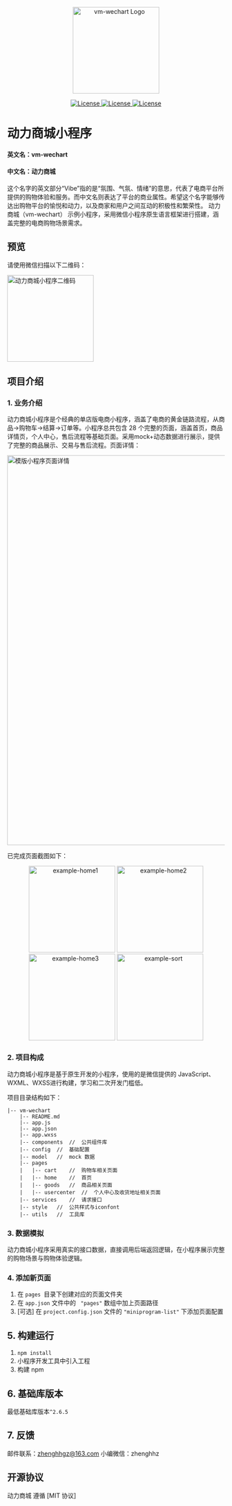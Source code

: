 <p align="center">
  <a href="https://shop.100boot.cn" target="_blank">
    <img alt="vm-wechart Logo" width="200" src="https://shop.100boot.cn/images/logo.png">
  </a>
</p>

<p align="center">
  <a href="https://img.shields.io/github/stars/yundianzixun/vm-wechart">
    <img src="https://img.shields.io/github/stars/yundianzixun/vm-wechart" alt="License">
  </a>  
  <a href="https://github.com/yundianzixun/vm-wechart/issues">
    <img src="https://img.shields.io/github/issues/yundianzixun/vm-wechart" alt="License">
  </a>  
  <a href="https://github.com/yundianzixun/vm-wechart/LICENSE">
    <img src="https://img.shields.io/github/license/Tencent/tdesign-miniprogram-starter-retail" alt="License">
  </a>
</p>

# 动力商城小程序
#### 英文名：vm-wechart
#### 中文名：动力商城
这个名字的英文部分“Vibe”指的是“氛围、气氛、情绪”的意思，代表了电商平台所提供的购物体验和服务。而中文名则表达了平台的商业属性。希望这个名字能够传达出购物平台的愉悦和动力，以及商家和用户之间互动的积极性和繁荣性。
动力商城（vm-wechart） 示例小程序，采用微信小程序原生语言框架进行搭建，涵盖完整的电商购物场景需求。

## 预览

<p>请使用微信扫描以下二维码：</p>

 <img src="https://i.postimg.cc/X7bn5ftf/gh-beb964f84374-344.jpg" width = "200" height = "200" alt="动力商城小程序二维码" align=center />


##  项目介绍

### 1. 业务介绍

动力商城小程序是个经典的单店版电商小程序，涵盖了电商的黄金链路流程，从商品->购物车->结算->订单等。小程序总共包含 28 个完整的页面，涵盖首页，商品详情页，个人中心，售后流程等基础页面。采用mock+动态数据进行展示，提供了完整的商品展示、交易与售后流程。页面详情：

<img src="https://shop.100boot.cn/images/software/function-list.jpg" width = "650" height = "900" alt="模版小程序页面详情" align=center />

已完成页面截图如下：

<p align="center">
    <img alt="example-home1" width="200" src="https://shop.100boot.cn/images/software/home01.jpeg" />
    <img alt="example-home2" width="200" src="https://shop.100boot.cn/images/software/home02.jpeg" />
    <img alt="example-home3" width="200" src="https://shop.100boot.cn/images/software/home03.jpeg" />
    <img alt="example-sort" width="200" src="https://shop.100boot.cn/images/software/home04.jpeg" />

</p>

### 2. 项目构成

动力商城小程序是基于原生开发的小程序，使用的是微信提供的 JavaScript、WXML、WXSS进行构建，学习和二次开发门槛低。

项目目录结构如下：
```
|-- vm-wechart
    |-- README.md
    |-- app.js
    |-- app.json
    |-- app.wxss
    |-- components	//	公共组件库
    |-- config	//	基础配置
    |-- model	//	mock 数据
    |-- pages
    |   |-- cart	//	购物车相关页面
    |   |-- home	//	首页
    |   |-- goods	//	商品相关页面
    |   |-- usercenter	//	个人中心及收货地址相关页面
    |-- services	//	请求接口
    |-- style	//	公共样式与iconfont
    |-- utils	//	工具库
```

### 3. 数据模拟

动力商城小程序采用真实的接口数据，直接调用后端返回逻辑，在小程序展示完整的购物场景与购物体验逻辑。

### 4. 添加新页面

1. 在 `pages `目录下创建对应的页面文件夹
2. 在 `app.json` 文件中的 ` "pages"` 数组中加上页面路径
3. [可选] 在 `project.config.json` 文件的 `"miniprogram-list"` 下添加页面配置

## 5. 构建运行

1. `npm install`
2. 小程序开发工具中引入工程
3. 构建 npm

## 6. 基础库版本

最低基础库版本`^2.6.5`

## 7. 反馈

邮件联系：zhenghhgz@163.com
小编微信：zhenghhz

##  开源协议

动力商城 遵循 [MIT 协议]



